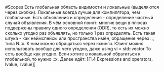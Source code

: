 #Scopes
Есть глобальная область видимости и локальные (выделяются через скобки). Локальные всегда лучше для компилятора, чем глобальные.
Есть объявления и определения - определение частный случай объявления.
В чём основной поинт: многие вещи в плюсах подвержены правилу одного определения (ODR), то есть их можно сколько угодно раз объявлять, но только 1 раз определять.
Есть такая штука - как неймспейсы или пространства имён, обращение через ::, типа N::x.
К ним можно обращаться через юзинги. Юзинг можно использовать вообще для чего угодно, даже using vi = std::vector
То есть вообще как угодно.
Если хотите в локальной обратиться к глобальной, то нужно ::x.
Далее идёт:
[[1.4 Expressions and operators, lvalue, rvalue]]




